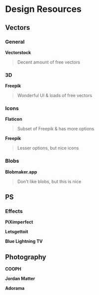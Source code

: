 # Design Resources

## Vectors

### General
**Vectorstock** 
> Decent amount of free vectors
  
### 3D
**Freepik** 
> Wonderful UI & loads of free vectors
  
### Icons   
**Flaticon**  
> Subset of Freepik & has more options   

**Freepik**   
> Lesser options, but nice icons
  
### Blobs
**Blobmaker.app** 
> Don't like blobs, but this is nice

## PS

### Effects 
**PiXimperfect**

**Letsgettoit**

**Blue Lightning TV**


## Photography
**COOPH**

**Jordan Matter**

**Adorama**
  
